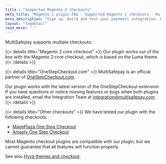 ```yaml
---
title : "Supported Magento 2 checkouts"
meta_title: "Magento 2 plugin FAQ - Supported Magento 2 checkouts - MultiSafepay Docs"
meta_description: "Sign up. Build and test your payments integration. Explore our products and services. Use our API reference, SDKs, and wrappers. Get support."
layout: "faqdetail"
read_more: "."
---
```


MultiSafepay supports multiple checkouts:

{{< details title="Magento 2 core checkout" >}}
Our plugin works out of the box with the Magento 2 core checkout, which is based on the Luma theme.
{{< /details >}}

{{< details title="OneStepCheckout.com" >}}
MultiSafepay is an official partner of [OneStepCheckout.com](https://www.onestepcheckout.com/).

Our plugin works with the latest version of the OneStepCheckout extension. If you have questions or notice missing features or bugs when both plugins are installed, email the Integration Team at [integration@multisafepay.com](mailto:integration@multisafepay.com)
{{< /details >}}

{{< details title="Other checkouts" >}}
We have tested our plugin with the following checkouts:

- [MagePlaza One Step Checkout](https://www.mageplaza.com/magento-2-one-step-checkout-extension)
- [Amasty One Step Checkout](https://amasty.com/one-step-checkout-for-magento-2.html)

Most Magento checkout plugins are compatible with our plugin, but we cannot guarantee that all features will function properly.

See also [Hyvä themes and checkout](/payments/integrations/ecommerce-platforms/magento2/faq/hyva-themes-checkout/).